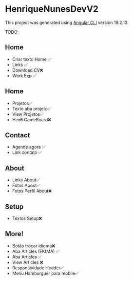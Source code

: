 # HenriqueNunesDevV2

This project was generated using [Angular CLI](https://github.com/angular/angular-cli) version 19.2.13.

TODO:
## Home
- Criar texto Home ✅
- Links ✅
- Download CV❌
- Work Exp ✅
## Home
- Projetos✅
- Texto aba projeto✅
- View Projetos✅
- Hex6 GameBoard❌
## Contact
- Agende agora ✅
- Link contato ✅
## About
- Links About✅
- Fotos About✅
- Fotos Perfil About❌
## Setup
- Textos Setup❌
## More!
- Botão trocar idioma❌
- Aba Articles (FIGMA) ✅
- Aba Articles ✅
- View Articles ❌
- Responsividade Header✅
- Menu Hamburguer para mobile✅
